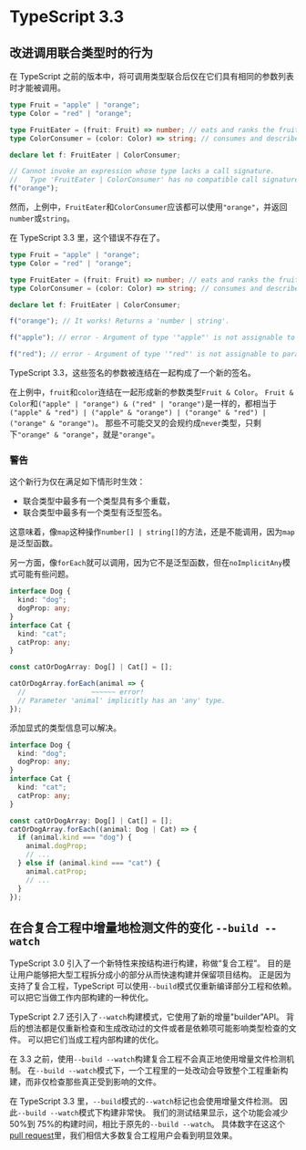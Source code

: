 # TypeScript 3.3

## 改进调用联合类型时的行为

在 TypeScript 之前的版本中，将可调用类型联合后仅在它们具有相同的参数列表时才能被调用。

```typescript
type Fruit = "apple" | "orange";
type Color = "red" | "orange";

type FruitEater = (fruit: Fruit) => number; // eats and ranks the fruit
type ColorConsumer = (color: Color) => string; // consumes and describes the colors

declare let f: FruitEater | ColorConsumer;

// Cannot invoke an expression whose type lacks a call signature.
//   Type 'FruitEater | ColorConsumer' has no compatible call signatures.ts(2349)
f("orange");
```

然而，上例中，`FruitEater`和`ColorConsumer`应该都可以使用`"orange"`，并返回`number`或`string`。

在 TypeScript 3.3 里，这个错误不存在了。

```typescript
type Fruit = "apple" | "orange";
type Color = "red" | "orange";

type FruitEater = (fruit: Fruit) => number; // eats and ranks the fruit
type ColorConsumer = (color: Color) => string; // consumes and describes the colors

declare let f: FruitEater | ColorConsumer;

f("orange"); // It works! Returns a 'number | string'.

f("apple"); // error - Argument of type '"apple"' is not assignable to parameter of type '"orange"'.

f("red"); // error - Argument of type '"red"' is not assignable to parameter of type '"orange"'.
```

TypeScript 3.3，这些签名的参数被连结在一起构成了一个新的签名。

在上例中，`fruit`和`color`连结在一起形成新的参数类型`Fruit & Color`。 `Fruit & Color`和`("apple" | "orange") & ("red" | "orange")`是一样的，都相当于`("apple" & "red") | ("apple" & "orange") | ("orange" & "red") | ("orange" & "orange")`。 那些不可能交叉的会规约成`never`类型，只剩下`"orange" & "orange"`，就是`"orange"`。

### 警告

这个新行为仅在满足如下情形时生效：

* 联合类型中最多有一个类型具有多个重载，
* 联合类型中最多有一个类型有泛型签名。

这意味着，像`map`这种操作`number[] | string[]`的方法，还是不能调用，因为`map`是泛型函数。

另一方面，像`forEach`就可以调用，因为它不是泛型函数，但在`noImplicitAny`模式可能有些问题。

```typescript
interface Dog {
  kind: "dog";
  dogProp: any;
}
interface Cat {
  kind: "cat";
  catProp: any;
}

const catOrDogArray: Dog[] | Cat[] = [];

catOrDogArray.forEach(animal => {
  //                ~~~~~~ error!
  // Parameter 'animal' implicitly has an 'any' type.
});
```

添加显式的类型信息可以解决。

```typescript
interface Dog {
  kind: "dog";
  dogProp: any;
}
interface Cat {
  kind: "cat";
  catProp: any;
}

const catOrDogArray: Dog[] | Cat[] = [];
catOrDogArray.forEach((animal: Dog | Cat) => {
  if (animal.kind === "dog") {
    animal.dogProp;
    // ...
  } else if (animal.kind === "cat") {
    animal.catProp;
    // ...
  }
});
```

## 在合复合工程中增量地检测文件的变化 `--build --watch`

TypeScript 3.0 引入了一个新特性来按结构进行构建，称做“复合工程”。 目的是让用户能够把大型工程拆分成小的部分从而快速构建并保留项目结构。 正是因为支持了复合工程，TypeScript 可以使用`--build`模式仅重新编译部分工程和依赖。 可以把它当做工作内部构建的一种优化。

TypeScript 2.7 还引入了`--watch`构建模式，它使用了新的增量"builder"API。 背后的想法都是仅重新检查和生成改动过的文件或者是依赖项可能影响类型检查的文件。 可以把它们当成工程内部构建的优化。

在 3.3 之前，使用`--build --watch`构建复合工程不会真正地使用增量文件检测机制。 在`--build --watch`模式下，一个工程里的一处改动会导致整个工程重新构建，而非仅检查那些真正受到影响的文件。

在 TypeScript 3.3 里，`--build`模式的`--watch`标记也会使用增量文件检测。 因此`--build --watch`模式下构建非常快。 我们的测试结果显示，这个功能会减少 50%到 75%的构建时间，相比于原先的`--build --watch`。 具体数字在这这个[pull request](https://github.com/Microsoft/TypeScript/pull/29161)里，我们相信大多数复合工程用户会看到明显效果。

